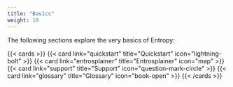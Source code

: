 ```yaml
---
title: "Basics"
weight: 10
---
```


The following sections explore the very basics of Entropy:

{{< cards >}}
  {{< card link="quickstart" title="Quickstart" icon="lightning-bolt" >}}
  {{< card link="entrosplainer" title="Entrosplainer" icon="map" >}}
  {{< card link="support" title="Support" icon="question-mark-circle" >}}
  {{< card link="glossary" title="Glossary" icon="book-open" >}}
{{< /cards >}}

